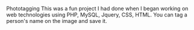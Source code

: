 Phototagging 
This was a fun project I had done when I began working on web technologies using PHP, MySQL, Jquery, CSS, HTML.
You can tag a person's name on the image and save it.